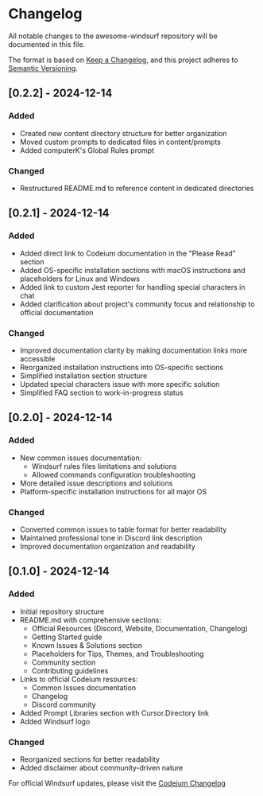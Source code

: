 # Changelog

All notable changes to the awesome-windsurf repository will be documented in this file.

The format is based on [Keep a Changelog](https://keepachangelog.com/en/1.0.0/),
and this project adheres to [Semantic Versioning](https://semver.org/spec/v2.0.0.html).

## [0.2.2] - 2024-12-14

### Added
- Created new content directory structure for better organization
- Moved custom prompts to dedicated files in content/prompts
- Added computerK's Global Rules prompt

### Changed
- Restructured README.md to reference content in dedicated directories

## [0.2.1] - 2024-12-14

### Added
- Added direct link to Codeium documentation in the "Please Read" section
- Added OS-specific installation sections with macOS instructions and placeholders for Linux and Windows
- Added link to custom Jest reporter for handling special characters in chat
- Added clarification about project's community focus and relationship to official documentation

### Changed
- Improved documentation clarity by making documentation links more accessible
- Reorganized installation instructions into OS-specific sections
- Simplified installation section structure
- Updated special characters issue with more specific solution
- Simplified FAQ section to work-in-progress status

## [0.2.0] - 2024-12-14

### Added
- New common issues documentation:
  - Windsurf rules files limitations and solutions
  - Allowed commands configuration troubleshooting
- More detailed issue descriptions and solutions
- Platform-specific installation instructions for all major OS

### Changed
- Converted common issues to table format for better readability
- Maintained professional tone in Discord link description
- Improved documentation organization and readability

## [0.1.0] - 2024-12-14

### Added
- Initial repository structure
- README.md with comprehensive sections:
  - Official Resources (Discord, Website, Documentation, Changelog)
  - Getting Started guide
  - Known Issues & Solutions section
  - Placeholders for Tips, Themes, and Troubleshooting
  - Community section
  - Contributing guidelines
- Links to official Codeium resources:
  - Common Issues documentation
  - Changelog
  - Discord community
- Added Prompt Libraries section with Cursor.Directory link
- Added Windsurf logo

### Changed
- Reorganized sections for better readability
- Added disclaimer about community-driven nature

For official Windsurf updates, please visit the [Codeium Changelog](https://codeium.com/changelog)
